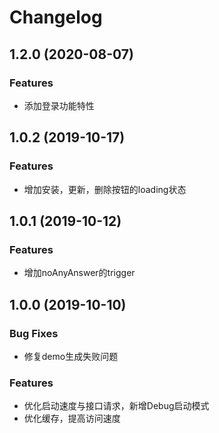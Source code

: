 # Changelog

## 1.2.0 (2020-08-07)

### Features

* 添加登录功能特性

## 1.0.2 (2019-10-17)

### Features

* 增加安装，更新，删除按钮的loading状态


## 1.0.1 (2019-10-12)


### Features

* 增加noAnyAnswer的trigger



## 1.0.0 (2019-10-10)


### Bug Fixes

* 修复demo生成失败问题 


### Features

* 优化启动速度与接口请求，新增Debug启动模式 
* 优化缓存，提高访问速度
